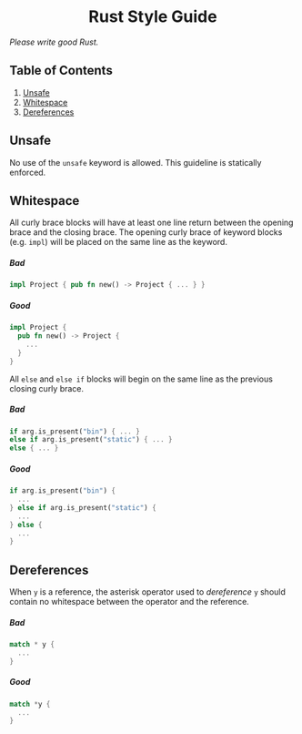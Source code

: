 <h1 align="center">Rust Style Guide</h1>

*Please write good Rust.*

## Table of Contents

1. [Unsafe](#unsafe)
2. [Whitespace](#whitespace)
3. [Dereferences](#dereferences)


## Unsafe

No use of the `unsafe` keyword is allowed. This guideline is statically enforced.

## Whitespace

All curly brace blocks will have at least one line return between the opening brace and the closing brace. The opening 
curly brace of keyword blocks (e.g. `impl`) will be placed on the same line as the keyword. 

##### Bad
```rust
impl Project { pub fn new() -> Project { ... } }
```

##### Good
```rust
impl Project { 
  pub fn new() -> Project {
    ...
  }
}
```

All `else` and `else if` blocks will begin on the same line as the previous closing curly brace.

##### Bad
```rust
if arg.is_present("bin") { ... }
else if arg.is_present("static") { ... }
else { ... }
```

##### Good
```rust
if arg.is_present("bin") {
  ...
} else if arg.is_present("static") {
  ...
} else {
  ...
}
```

## Dereferences

When `y` is a reference, the asterisk operator used to _dereference_ `y` should
contain no whitespace between the operator and the reference.

##### Bad

```rust
match * y {
  ...
}
```

##### Good

```rust
match *y {
  ...
}
```
